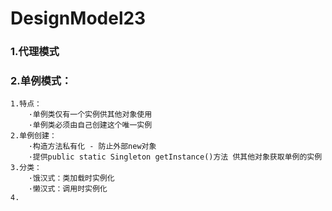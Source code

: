# DesignModel23

### 1.代理模式

       
   
### 2.单例模式：
    
    1.特点：
        ·单例类仅有一个实例供其他对象使用
        ·单例类必须由自己创建这个唯一实例
    2.单例创建：
        ·构造方法私有化 - 防止外部new对象
        ·提供public static Singleton getInstance()方法 供其他对象获取单例的实例
    3.分类：
        ·饿汉式：类加载时实例化
        ·懒汉式：调用时实例化
    4.
      

